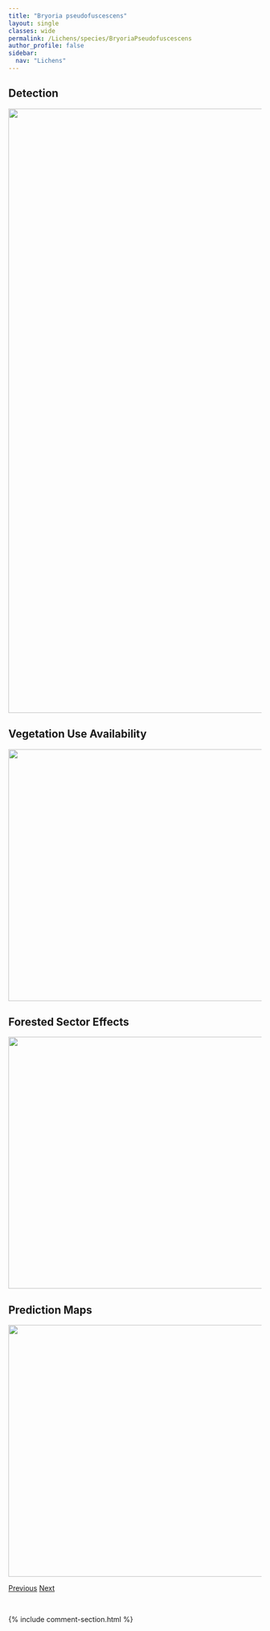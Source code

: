 ```yaml
---
title: "Bryoria pseudofuscescens"
layout: single
classes: wide
permalink: /Lichens/species/BryoriaPseudofuscescens
author_profile: false
sidebar:
  nav: "Lichens"
---
```


<h2>Detection</h2>

<a href="https://drive.google.com/uc?export=view&id=1aaWDhlxKBsQrZlX1IaQrEHSFQN9H4NHD">
<img src="https://drive.google.com/uc?export=view&id=1aaWDhlxKBsQrZlX1IaQrEHSFQN9H4NHD" height = "1200" width = "800">
</a>


<h2>Vegetation Use Availability</h2>

<a href="https://drive.google.com/uc?export=view&id=1MBmhzRFxbANnuZOZJ5bFy_6KuCI2XYXN">
<img src="https://drive.google.com/uc?export=view&id=1MBmhzRFxbANnuZOZJ5bFy_6KuCI2XYXN" height = "500" width = "1000">
</a>


<h2>Forested Sector Effects</h2>

<a href="https://drive.google.com/uc?export=view&id=1rdExGtzjAvGmby78CY13PVG2uX0_e8CG">
<img src="https://drive.google.com/uc?export=view&id=1rdExGtzjAvGmby78CY13PVG2uX0_e8CG" height = "500" width = "1000">
</a>


<h2>Prediction Maps</h2>

<a href="https://drive.google.com/uc?export=view&id=1WWh4IG9oLr5M6z4-myxd1Kc0EoCZFVAJ">
<img src="https://drive.google.com/uc?export=view&id=1WWh4IG9oLr5M6z4-myxd1Kc0EoCZFVAJ" height = "500" width = "1000">
</a>


<a href="/DevelopmentWebsite/Lichens/species/BryoriaPikei" class="pagination--pager" title="Bryoria pikei">Previous</a> <a href="/DevelopmentWebsite/Lichens/species/BryoriaSimplicior" class="pagination--pager" title="Bryoria simplicior">Next</a>

<p>&nbsp;</p>

{% include comment-section.html %}
